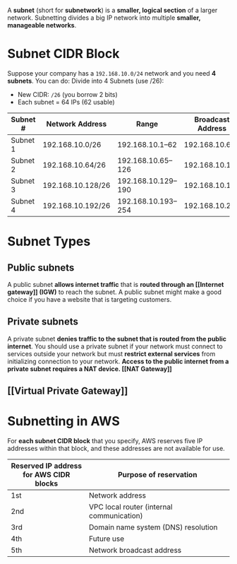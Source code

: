 A **subnet** (short for **subnetwork**) is a **smaller, logical section** of a larger network. Subnetting divides a big IP network into multiple **smaller, manageable networks**.
# Subnet CIDR Block
Suppose your company has a `192.168.10.0/24` network and you need **4 subnets**. You can do:
Divide into 4 Subnets (use /26):
- New CIDR: `/26` (you borrow 2 bits)
- Each subnet = 64 IPs (62 usable)

|Subnet #|Network Address|Range|Broadcast Address|
|---|---|---|---|
|Subnet 1|192.168.10.0/26|192.168.10.1–62|192.168.10.63|
|Subnet 2|192.168.10.64/26|192.168.10.65–126|192.168.10.127|
|Subnet 3|192.168.10.128/26|192.168.10.129–190|192.168.10.191|
|Subnet 4|192.168.10.192/26|192.168.10.193–254|192.168.10.255|
# Subnet Types
## Public subnets
A public subnet **allows internet traffic** that is **routed through an [[Internet gateway]] (IGW)** to reach the subnet. A public subnet might make a good choice if you have a website that is targeting customers.
## Private subnets
A private subnet **denies traffic to the subnet that is routed from the public internet**. You should use a private subnet if your network must connect to services outside your network but must **restrict external services** from initializing connection to your network. **Access to the public internet from a private subnet requires a NAT device. [[NAT Gateway]]**
## [[Virtual Private Gateway]]

# Subnetting in AWS
For **each subnet CIDR block** that you specify, AWS reserves five IP addresses within that block, and
these addresses are not available for use.

| Reserved IP address <br>for AWS CIDR blocks | Purpose of reservation                    |
| ------------------------------------------- | ----------------------------------------- |
| 1st                                         | Network address                           |
| 2nd                                         | VPC local router (internal communication) |
| 3rd                                         | Domain name system (DNS) resolution       |
| 4th                                         | Future use                                |
| 5th                                         | Network broadcast address                 |
